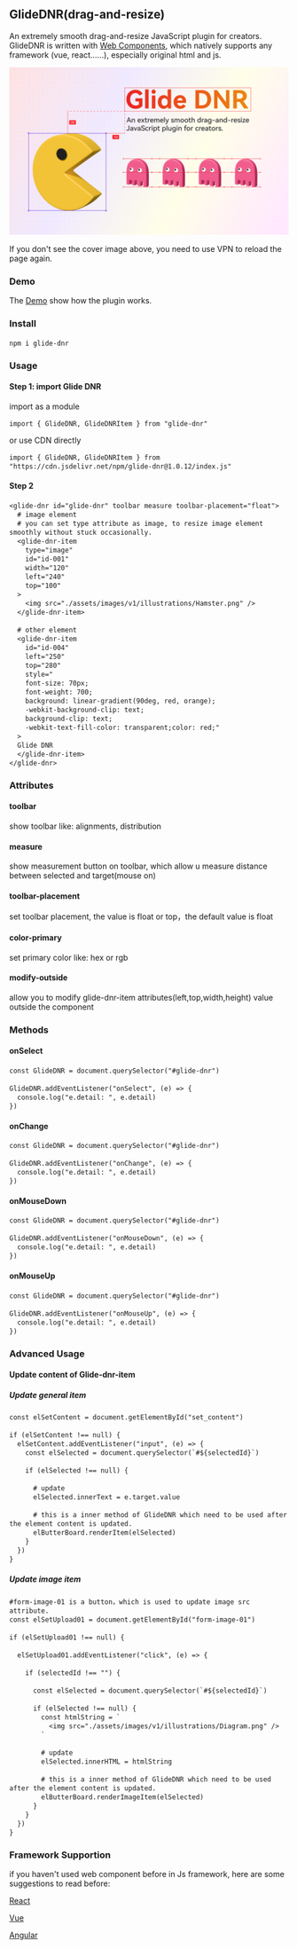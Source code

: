 GlideDNR(drag-and-resize)
---

An extremely smooth drag-and-resize JavaScript plugin for creators. GlideDNR is written with [Web Components](https://developer.mozilla.org/en-US/docs/Web/API/Web_components), which natively supports any framework (vue, react……), especially original html and js.

![cover](./cover_v1.3.png)

If you don't see the cover image above, you need to use VPN to reload the page again.

### Demo
The [Demo](https://chnkarl.github.io/glide-dnr/storyboard.html) show how the plugin works.

### Install
```
npm i glide-dnr
```

### Usage

#### Step 1: import Glide DNR

import as a module
```
import { GlideDNR, GlideDNRItem } from "glide-dnr"
```

or use CDN directly
```
import { GlideDNR, GlideDNRItem } from "https://cdn.jsdelivr.net/npm/glide-dnr@1.0.12/index.js"
```

#### Step 2
```
<glide-dnr id="glide-dnr" toolbar measure toolbar-placement="float">
  # image element
  # you can set type attribute as image, to resize image element smoothly without stuck occasionally.
  <glide-dnr-item 
    type="image" 
    id="id-001" 
    width="120" 
    left="240" 
    top="100"
  >
    <img src="./assets/images/v1/illustrations/Hamster.png" />
  </glide-dnr-item>

  # other element
  <glide-dnr-item 
    id="id-004" 
    left="250" 
    top="280" 
    style="
    font-size: 70px; 
    font-weight: 700;
    background: linear-gradient(90deg, red, orange); 
    -webkit-background-clip: text; 
    background-clip: text; 
    -webkit-text-fill-color: transparent;color: red;"
  >
  Glide DNR
  </glide-dnr-item>
</glide-dnr>
```

### Attributes

#### toolbar
show toolbar like: alignments, distribution

#### measure
show measurement button on toolbar, which allow u measure distance between selected and target(mouse on)

#### toolbar-placement
set toolbar placement, the value is float or top，the default value is float

#### color-primary
set primary color like: hex or rgb

#### modify-outside
allow you to modify glide-dnr-item attributes(left,top,width,height) value outside the component

### Methods

#### onSelect
```
const GlideDNR = document.querySelector("#glide-dnr")

GlideDNR.addEventListener("onSelect", (e) => {
  console.log("e.detail: ", e.detail)
})
```

#### onChange
```
const GlideDNR = document.querySelector("#glide-dnr")

GlideDNR.addEventListener("onChange", (e) => {
  console.log("e.detail: ", e.detail)
})
```

#### onMouseDown
```
const GlideDNR = document.querySelector("#glide-dnr")

GlideDNR.addEventListener("onMouseDown", (e) => {
  console.log("e.detail: ", e.detail)
})
```

#### onMouseUp
```
const GlideDNR = document.querySelector("#glide-dnr")

GlideDNR.addEventListener("onMouseUp", (e) => {
  console.log("e.detail: ", e.detail)
})
```

### Advanced Usage

#### Update content of Glide-dnr-item

##### Update general item
```
const elSetContent = document.getElementById("set_content")

if (elSetContent !== null) {
  elSetContent.addEventListener("input", (e) => {
    const elSelected = document.querySelector(`#${selectedId}`)

    if (elSelected !== null) {

      # update
      elSelected.innerText = e.target.value

      # this is a inner method of GlideDNR which need to be used after the element content is updated.
      elButterBoard.renderItem(elSelected)
    }
  })
}
```

##### Update image item
```
#form-image-01 is a button，which is used to update image src attribute.
const elSetUpload01 = document.getElementById("form-image-01")

if (elSetUpload01 !== null) {

  elSetUpload01.addEventListener("click", (e) => {

    if (selectedId !== "") {

      const elSelected = document.querySelector(`#${selectedId}`)

      if (elSelected !== null) {
        const htmlString = `
          <img src="./assets/images/v1/illustrations/Diagram.png" />
        `

        # update
        elSelected.innerHTML = htmlString

        # this is a inner method of GlideDNR which need to be used after the element content is updated.
        elButterBoard.renderImageItem(elSelected)
      }
    }
  })
}
```

### Framework Supportion

if you haven't used web component before in Js framework, here are some suggestions to read before:

[React](https://legacy.reactjs.org/docs/web-components.html)

[Vue](https://vuejs.org/guide/extras/web-components.html)

[Angular](https://angular.love/angular-web-components-a-complete-guide/)

